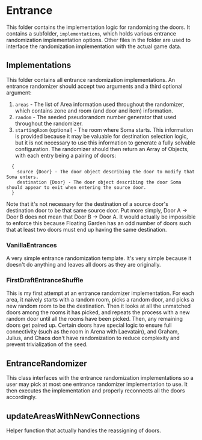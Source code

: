 # Entrance
This folder contains the implementation logic for randomizing the doors. It contains a subfolder, `implementations`, which holds various entrance randomization implementation options. Other files in the folder are used to interface the randomization implementation with the actual game data.

## Implementations
This folder contains all entrance randomization implementations. An entrance randomizer should accept two arguments and a third optional argument:
  1. `areas` - The list of Area information used throughout the randomizer, which contains zone and room (and door and item) information.
  1. `random` - The seeded pseudorandom number generator that used throughout the randomizer.
  1. `startingRoom` (optional) - The room where Soma starts. This information is provided because it may be valuable for destination selection logic, but it is not necessary to use this information to generate a fully solvable configuration.
The randomizer should then return an Array of Objects, with each entry being a pairing of doors:
```
  {
    source {Door} - The door object describing the door to modify that Soma enters.
    destination {Door} - The door object describing the door Soma should appear to exit when entering the source door.
  }
```
Note that it's not necessary for the destination of a source door's destination door to be that same source door. Put more simply, Door A -> Door B does not mean that Door B -> Door A. It would actually be impossible to enforce this because Floating Garden has an odd number of doors such that at least two doors must end up having the same destination.

### VanillaEntrances
A very simple entrance randomization template. It's very simple because it doesn't do anything and leaves all doors as they are originally.

### FirstDraftEntranceShuffle
This is my first attempt at an entrance randomizer implementation. For each area, it naively starts with a random room, picks a random door, and picks a new random room to be the destination. Then it looks at all the unmatched doors among the rooms it has picked, and repeats the process with a new random door until all the rooms have been picked. Then, any remaining doors get paired up. Certain doors have special logic to ensure full connectivity (such as the room in Arena with Laevatain), and Graham, Julius, and Chaos don't have randomization to reduce complexity and prevent trivialization of the seed.

## EntranceRandomizer
This class interfaces with the entrance randomization implementations so a user may pick at most one entrance randomizer implementation to use. It then executes the implementation and properly reconnects all the doors accordingly.

## updateAreasWithNewConnections
Helper function that actually handles the reassigning of doors.
